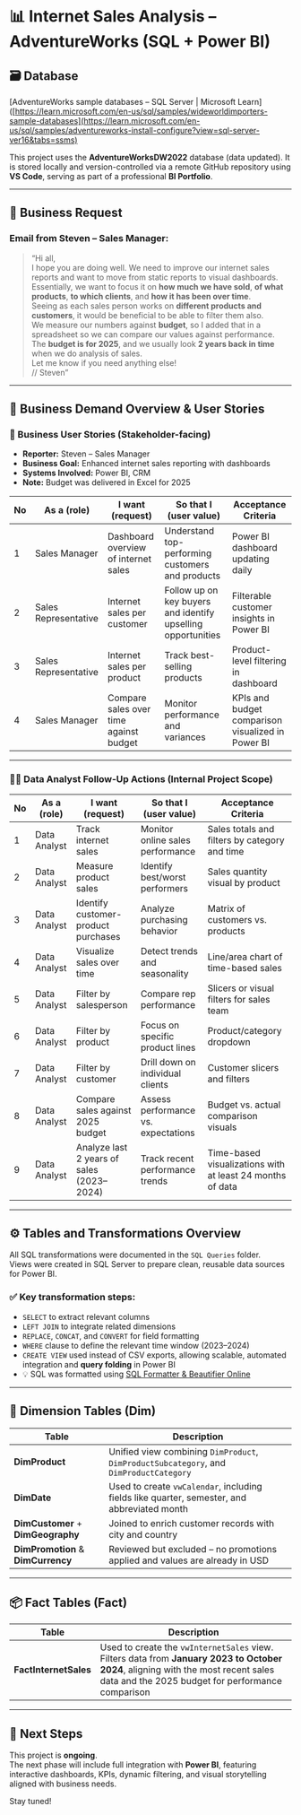 # 📊 Internet Sales Analysis – AdventureWorks (SQL + Power BI)

## 🗃️ Database  
[AdventureWorks sample databases – SQL Server | Microsoft Learn]([https://learn.microsoft.com/en-us/sql/samples/wideworldimporters-sample-databases](https://learn.microsoft.com/en-us/sql/samples/adventureworks-install-configure?view=sql-server-ver16&tabs=ssms)

This project uses the **AdventureWorksDW2022** database (data updated). It is stored locally and version-controlled via a remote GitHub repository using **VS Code**, serving as part of a professional **BI Portfolio**.

---

## 🧩 Business Request

### Email from Steven – Sales Manager:

> “Hi all,  
> I hope you are doing well. We need to improve our internet sales reports and want to move from static reports to visual dashboards.  
> Essentially, we want to focus it on **how much we have sold**, **of what products**, **to which clients**, and **how it has been over time**.  
> Seeing as each sales person works on **different products and customers**, it would be beneficial to be able to filter them also.  
> We measure our numbers against **budget**, so I added that in a spreadsheet so we can compare our values against performance.  
> The **budget is for 2025**, and we usually look **2 years back in time** when we do analysis of sales.  
> Let me know if you need anything else!  
> // Steven”

---

## 📌 Business Demand Overview & User Stories

### 👤 Business User Stories (Stakeholder-facing)

- **Reporter:** Steven – Sales Manager  
- **Business Goal:** Enhanced internet sales reporting with dashboards  
- **Systems Involved:** Power BI, CRM  
- **Note:** Budget was delivered in Excel for 2025

| No | As a (role)          | I want (request)                                | So that I (user value)                                        | Acceptance Criteria                                     |
|----|----------------------|--------------------------------------------------|----------------------------------------------------------------|----------------------------------------------------------|
| 1  | Sales Manager        | Dashboard overview of internet sales            | Understand top-performing customers and products               | Power BI dashboard updating daily                       |
| 2  | Sales Representative | Internet sales per customer                     | Follow up on key buyers and identify upselling opportunities    | Filterable customer insights in Power BI                |
| 3  | Sales Representative | Internet sales per product                      | Track best-selling products                                    | Product-level filtering in dashboard                    |
| 4  | Sales Manager        | Compare sales over time against budget          | Monitor performance and variances                              | KPIs and budget comparison visualized in Power BI       |

---

### 👨‍💻 Data Analyst Follow-Up Actions (Internal Project Scope)

| No | As a (role)       | I want (request)                              | So that I (user value)                                       | Acceptance Criteria                                             |
|----|-------------------|-----------------------------------------------|---------------------------------------------------------------|----------------------------------------------------------------|
| 1  | Data Analyst      | Track internet sales                          | Monitor online sales performance                              | Sales totals and filters by category and time                 |
| 2  | Data Analyst      | Measure product sales                         | Identify best/worst performers                                | Sales quantity visual by product                              |
| 3  | Data Analyst      | Identify customer-product purchases           | Analyze purchasing behavior                                   | Matrix of customers vs. products                              |
| 4  | Data Analyst      | Visualize sales over time                     | Detect trends and seasonality                                 | Line/area chart of time-based sales                           |
| 5  | Data Analyst      | Filter by salesperson                         | Compare rep performance                                       | Slicers or visual filters for sales team                      |
| 6  | Data Analyst      | Filter by product                             | Focus on specific product lines                               | Product/category dropdown                                     |
| 7  | Data Analyst      | Filter by customer                            | Drill down on individual clients                              | Customer slicers and filters                                  |
| 8  | Data Analyst      | Compare sales against 2025 budget             | Assess performance vs. expectations                           | Budget vs. actual comparison visuals                          |
| 9  | Data Analyst      | Analyze last 2 years of sales (2023–2024)     | Track recent performance trends                               | Time-based visualizations with at least 24 months of data     |

---

## ⚙️ Tables and Transformations Overview

All SQL transformations were documented in the `SQL Queries` folder.  
Views were created in SQL Server to prepare clean, reusable data sources for Power BI.

### ✅ Key transformation steps:

- `SELECT` to extract relevant columns  
- `LEFT JOIN` to integrate related dimensions  
- `REPLACE`, `CONCAT`, and `CONVERT` for field formatting  
- `WHERE` clause to define the relevant time window (2023–2024)  
- `CREATE VIEW` used instead of CSV exports, allowing scalable, automated integration and **query folding** in Power BI  
- 💡 SQL was formatted using [SQL Formatter & Beautifier Online](https://codebeautify.org/sqlformatter)

---

## 🧱 Dimension Tables (Dim)

| Table          | Description |
|----------------|-------------|
| **DimProduct** | Unified view combining `DimProduct`, `DimProductSubcategory`, and `DimProductCategory` |
| **DimDate**    | Used to create `vwCalendar`, including fields like quarter, semester, and abbreviated month |
| **DimCustomer** + **DimGeography** | Joined to enrich customer records with city and country |
| **DimPromotion** & **DimCurrency** | Reviewed but excluded – no promotions applied and values are already in USD |

---

## 📦 Fact Tables (Fact)

| Table            | Description |
|------------------|-------------|
| **FactInternetSales** | Used to create the `vwInternetSales` view. Filters data from **January 2023 to October 2024**, aligning with the most recent sales data and the 2025 budget for performance comparison |

---

## 🚧 Next Steps

This project is **ongoing**.  
The next phase will include full integration with **Power BI**, featuring interactive dashboards, KPIs, dynamic filtering, and visual storytelling aligned with business needs.

Stay tuned!
